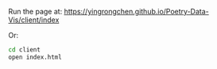 Run the page at:
https://yingrongchen.github.io/Poetry-Data-Vis/client/index

Or:
```bash
cd client
open index.html 
```